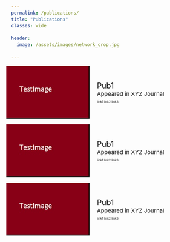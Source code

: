 ```yaml
---
permalink: /publications/
title: "Publications"
classes: wide

header:
  image: /assets/images/network_crop.jpg

---
```


[comment]: <> (recommended format for thumbnails: 220 x 140 )
[comment]: <> (https://mmistakes.github.io/minimal-mistakes/docs/utility-classes/)
[comment]: <> (https://techforluddites.com/replacing-list-bullets-with-images-using-css/)

<ul>
   <li style="display: flex; justify-content: left; align-items: center; margin: 0 0 0 -37px;">
      <img src='/assets/images/thumb.jpg' style=""/>
      <p style="margin: 0 0 0 20px;"> <span style="font-size: 20px;">Pub1</span> <br> 
                                      <span style="font-size: 15px;">Appeared in XYZ Journal</span> <br> 
                                      <span style="font-size: 8px;">link1 link2 link3 </span> </p>
   </li>
</ul>

<ul>
   <li style="display: flex; justify-content: left; align-items: center; margin: 0 0 0 -37px;">
      <img src='/assets/images/thumb.jpg' style=""/>
      <p style="margin: 0 0 0 20px;"> <span style="font-size: 20px;">Pub1</span> <br> 
                                      <span style="font-size: 15px;">Appeared in XYZ Journal</span> <br> 
                                      <span style="font-size: 8px;">link1 link2 link3 </span> </p>
   </li>
</ul>

<ul>
   <li style="display: flex; justify-content: left; align-items: center; margin: 0 0 0 -37px;">
      <img src='/assets/images/thumb.jpg' style=""/>
      <p style="margin: 0 0 0 20px;"> <span style="font-size: 20px;">Pub1</span> <br> 
                                      <span style="font-size: 15px;">Appeared in XYZ Journal</span> <br> 
                                      <span style="font-size: 8px;">link1 link2 link3 </span> </p>
   </li>
</ul>


[comment]: <> (TODO: nicer, nicer slides, master thesis, bachelor thesis, all with thumbnails, link to git, download)


[comment]: <> (output: )

[comment]: <> (  html_document:)

[comment]: <> (     css: /assets/css/bulletpts.css)

[comment]: <> (     self_contained: no)
